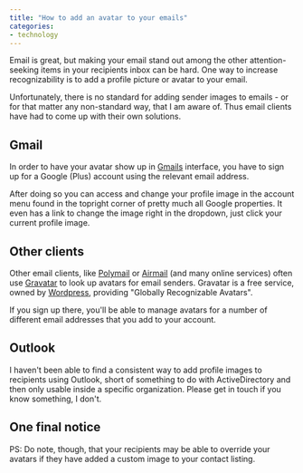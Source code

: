```yaml
---
title: "How to add an avatar to your emails"
categories:
- technology
---
```


Email is great, but making your email stand out among the other attention-seeking items in your recipients inbox can be hard. One way to increase recognizability is to add a profile picture or avatar to your email.

<!--more-->

Unfortunately, there is no standard for adding sender images to emails - or for that matter any non-standard way, that I am aware of. Thus email clients have had to come up with their own solutions.

## Gmail

In order to have your avatar show up in [Gmails](https://gmail.com) interface, you have to sign up for a Google (Plus) account using the relevant email address.

After doing so you can access and change your profile image in the account menu found in the topright corner of pretty much all Google properties. It even
has a link to change the image right in the dropdown, just click your current profile image.

## Other clients

Other email clients, like [Polymail](https://polymail.io/) or [Airmail](http://airmailapp.com/) (and many online services) often use [Gravatar](https://gravatar.com) to look up avatars for email senders. Gravatar is a free service, owned by [Wordpress](https://wordpress.com), providing "Globally Recognizable Avatars".

If you sign up there, you'll be able to manage avatars for a number of different email addresses that you add to your account.

## Outlook

I haven't been able to find a consistent way to add profile images to recipients using Outlook, short of something to do with ActiveDirectory and then only usable inside a specific organization. Please get in touch if you know something, I don't.

## One final notice

PS: Do note, though, that your recipients may be able to override your avatars if they have added a custom image to your contact listing.
